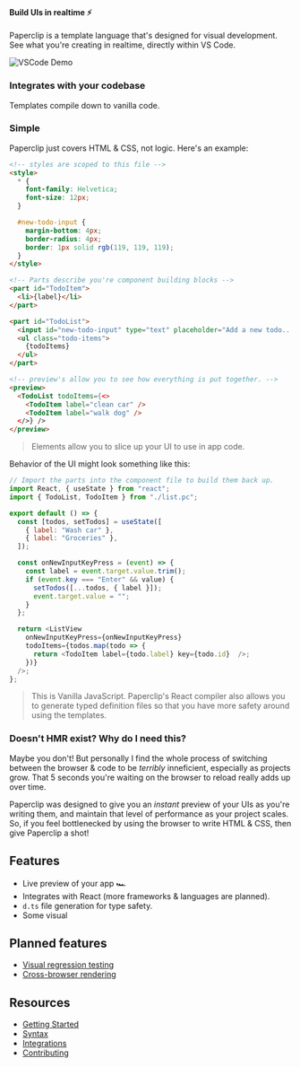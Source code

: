 <!--

Notes:

- need to express that it's lightweight
-->

#### Build UIs in realtime ⚡️

<!-- No more juggling between the coding & debugging in the browser. Paperclip provides tooling that allows  -->

Paperclip is a template language that's designed for visual development. See what you're creating in realtime, directly within VS Code.

<!-- Tooling is provided that brings a realtime preview of your application directly into your code editor. -->

<!-- Paperclip is a template language that runs while you're writing in it, so you can see a preview of exactly what you're creating in realtime. -->

<!-- No more wasted time juggling between the browser & code! -->


<!-- Paperclip code runs while you're writing it, so you never have to leave the IDE. UI files also compile down directly to React code. -->

<!-- Write your UIs and see a live preview of them directly within your IDE. Paperclip templates also compile to React code, so you can use them in your React app.  -->

<!-- Paperclip runs while you're writing it, so you never have to leave the IDE. UI files also compile down directly to React code.  -->

<!-- Paperclip code runs while you're writing it, so you can build features more quickly. UIs also compile down to application code, so you can use Paperclip in your existing codebase (currently React). -->


<!-- _See_ UIs that you're creating in realtime, directly within your code editor. Designed to integrate with your existing codebase (currently just React for now). -->

<!--
Templates are also designed to compile down to your application framework of choice (currently only React).
-->

<!-- 
_See_ UIs that you're creating in realtime, directly within your code editor. Paperclip comes with primitive UI behavior that allows you to setup the _bones_ UI 

-->

<!-- Paperclip comes with a runtime for VSCode that shows you a preview of UIs as  -->

<!-- A slim, ultra efficient way to stylize your web applications.  -->

<!--  that runs _while_ you write in it, and compiles down to application code in the framework of your choice. -->

![VSCode Demo](https://user-images.githubusercontent.com/757408/75412579-f0965200-58f0-11ea-8043-76a0b0ec1a08.gif)

### Integrates with your codebase

Templates compile down to vanilla code. 

### Simple

Paperclip just covers HTML & CSS, not logic. Here's an example:

<!-- Paperclip comes with its own runtime written in Rust, so you can expect realtime UI development even as your project scales. The langage also just comes with a few basic features.  -->

<!-- Paperclip isn't designed to replace code it's -->

<!-- 
This means that:
✔ You can use Paperclip with your existing code! <br />
✔  -->


```html
<!-- styles are scoped to this file -->
<style>
  * {
    font-family: Helvetica;
    font-size: 12px;
  }

  #new-todo-input {
    margin-bottom: 4px;
    border-radius: 4px;
    border: 1px solid rgb(119, 119, 119);
  }
</style>

<!-- Parts describe you're component building blocks -->
<part id="TodoItem">
  <li>{label}</li>
</part>

<part id="TodoList">
  <input id="new-todo-input" type="text" placeholder="Add a new todo..." onKeyPress={onNewInputKeyPress} />
  <ul class="todo-items">
    {todoItems}
  </ul>
</part>

<!-- preview's allow you to see how everything is put together. -->
<preview>
  <TodoList todoItems={<>
    <TodoItem label="clean car" />
    <TodoItem label="walk dog" />
  </>} />
</preview>
```

> <part /> Elements allow you to slice up your UI to use in app code.

Behavior of the UI might look something like this:

```javascript
// Import the parts into the component file to build them back up.
import React, { useState } from "react";
import { TodoList, TodoItem } from "./list.pc";

export default () => {
  const [todos, setTodos] = useState([
    { label: "Wash car" },
    { label: "Groceries" },
  ]);

  const onNewInputKeyPress = (event) => {
    const label = event.target.value.trim();
    if (event.key === "Enter" && value) {
      setTodos([...todos, { label }]);
      event.target.value = "";
    }
  };

  return <ListView
    onNewInputKeyPress={onNewInputKeyPress}
    todoItems={todos.map(todo => {
      return <TodoItem label={todo.label} key={todo.id}  />;
    })}
  />;
};
```

> This is Vanilla JavaScript. Paperclip's React compiler also allows you to generate typed definition files so that you have more safety around using the templates.

### Doesn't HMR exist? Why do I need this?

<!-- Developer tooling and efficiency is important, and Paperclip aims to eliminate the bottleneck around coding  -->

Maybe you don't! But personally I find the whole process of switching between the browser & code to be _terribly_ inneficient, especially as projects grow. That 5 seconds you're waiting on the browser to reload really adds up over time. 

Paperclip was designed to give you an _instant_ preview of your UIs as you're writing them, and maintain that level of performance as your project scales. So, if you feel bottlenecked by using the browser to write HTML & CSS, then give Paperclip a shot!

<!-- 
The ethos of Paperclip is to optimize the feedback loop around writing UI code, and debugging it.  -->

<!-- Paperclip was created to shorten the gap between writing code & seeing the result. -->


<!-- So, Paperclip was designed to live in an environment that's decoupled from application code, so won't get weighed down as the application codebase grows.  -->

<!-- I've found that developer tooling doesn't scale as projects grow, and the process of switching between my code editor & web browser for debugging UIs to be  -->

## Features

- Live preview of your app 🏎
- Integrates with React (more frameworks & languages are planned).
- `d.ts` file generation for type safety.
- Some visual 

## Planned features

- [Visual regression testing](https://github.com/crcn/paperclip/issues/752)
- [Cross-browser rendering](https://github.com/crcn/paperclip/issues/753)

## Resources

- [Getting Started](./documentation/Getting&20Started)
- [Syntax](./documentation/Syntax)
- [Integrations](./documentation/Integrations)
- [Contributing](./documentation/Contributing)

<!-- ### What makes Paperclip special?

Paperclip's syntax allows you to express _most_ of you user interface in a "dumb" way. -->


<!-- The current process around developing UIs is incredibly slow, especially as codebases scale. Paperclip was created -->


<!--UI development is a bit slow & inneficient, especially as projects scale, and code complexity kicks in. So I developed Paperclip to be a lightweight, and fast alternative for creating UIs that helps get the job done faster. 

The template language is limited -->

<!--

Points:

- lightwight
- bones of the UI

-->
